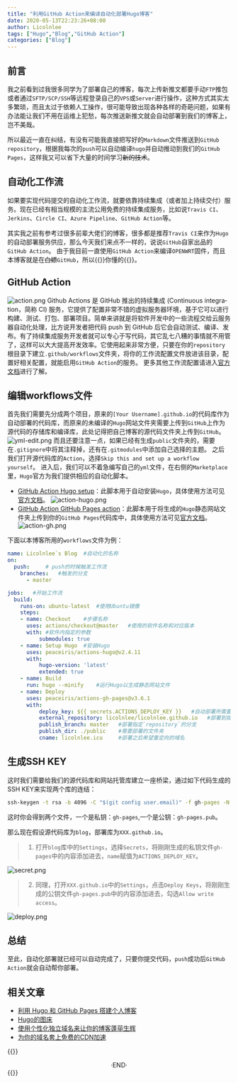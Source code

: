 ```yaml
---
title: "利用GitHub Action来编译自动化部署Hugo博客"
date: 2020-05-13T22:23:26+08:00
author: Licolnlee
tags: ["Hugo","Blog","GitHub Action"]
categories: ["Blog"]
---
```


## 前言
我之前看到过我很多同学为了部署自己的博客，每次上传新推文都要手动`FTP`推包或者通过`SFTP/SCP/SSH`等远程登录自己的`VPS`或`Server`进行操作，这种方式其实太多繁琐，而且太过于依赖人工操作，很可能导致出现各种各样的奇葩问题，如果有办法能让我们不用在运维上犯愁，每次推送新推文就会自动部署到我们的博客上，岂不美哉。

所以最近一直在纠结，有没有可能我直接把写好的`Markdown`文件推送到`GitHub repository`，根据我每次的`push`可以自动编译`hugo`并自动推动到我们的`GitHub Pages`，这样我又可以省下大量的时间学习~~新的技术~~。

## 自动化工作流

如果要实现代码提交的自动化工作流，就要依靠持续集成（或者加上持续交付）服务。现在已经有相当规模的主流公用免费的持续集成服务，比如说`Travis CI`、`Jerkins`、`Circle CI`、`Azure Pipeline`、`GitHub Action`等。

其实我之前有参考过很多前辈大佬们的博客，很多都是推荐`Travis CI`来作为`Hugo`的自动部署服务供应，那么今天我们来点不一样的，说说`GitHub`自家出品的`GitHub Action`。
由于我目前一直使用`GitHub Action`来编译`OPENWRT`固件，而且本博客就是在~~白嫖~~`GitHub`，所以{{<spoiler>}}你懂的{{</spoiler>}}。

## GitHub Action
![action.png](https://cdn.jsdelivr.net/gh/Licolnlee/blog-image@master/2020-05-13/actions.png)
Github Ac­tions 是 GitHub 推出的持续集成 (Con­tin­u­ous in­te­gra­tion，简称 CI) 服务，它提供了配置非常不错的虚拟服务器环境，基于它可以进行构建、测试、打包、部署项目。简单来讲就是将软件开发中的一些流程交给云服务器自动化处理，比方说开发者把代码 push 到 GitHub 后它会自动测试、编译、发布。有了持续集成服务开发者就可以专心于写代码，其它乱七八糟的事情就不用管了，这样可以大大提高开发效率。它使用起来非常方便，只要在你的`repository`根目录下建立`.github/workflows`文件夹，将你的工作流配置文件放进该目录，配置好相关配置，就能启用`GitHub Action`的服务。
更多其他工作流配置请进入[官方文档](https://help.github.com/en/actions)进行了解。

## 编辑workflows文件
首先我们需要先分成两个项目，原来的`[Your Username].github.io`的代码库作为自动部署的代码库，而原来的未编译的`Hugo`网站文件夹需要上传到`GitHub`上作为源代码的存储库和编译库，此处记得把自己博客的源代码文件夹上传到`GitHub`。
![yml-edit.png](https://cdn.jsdelivr.net/gh/Licolnlee/blog-image@master/2020-05-13/yml-edit.png)
而且还要注意一点，如果已经有生成`public`文件夹的，需要在`.gitignore`中将其注释掉，还有在`.gitmodules`中添加自己选择的主题。
之后我们打开源代码库的`Action`，选择`Skip this and set up a workflow yourself`。
进入后，我们可以不着急编写自己的`yml`文件，在右侧的`Marketplace`里，`Hugo`官方为我们提供相应的自动化脚本。
* [GitHub Action Hugo setup](https://github.com/marketplace/actions/hugo-setup)：此脚本用于自动安装`Hugo`，具体使用方法可见[官方文档](https://github.com/marketplace/actions/hugo-setup)。
![action-hugo.png](https://cdn.jsdelivr.net/gh/Licolnlee/blog-image@master/2020-05-13/action-hugo.png)
* [GitHub Action GitHub Pages action](https://github.com/marketplace/actions/github-pages-action)：此脚本用于将生成的`Hugo`静态网站文件夹上传到你的`GitHub Pages`代码库中，具体使用方法可见[官方文档](https://github.com/marketplace/actions/github-pages-action)。
![action-gh.png](https://cdn.jsdelivr.net/gh/Licolnlee/blog-image@master/2020-05-13/action-gh.png)

下面以本博客所用的`workflows`文件为例：
```yml
name: Licolnlee`s Blog 	#自动化的名称
on: 
  push: 	# push的时候触发工作流
    branches: 	#触发的分支 
      - master

jobs:	#开始工作流
  build:
    runs-on: ubuntu-latest	#使用Ubuntu镜像
    steps:
    - name: Checkout	#步骤名称
      uses: actions/checkout@master   #使用的软件名称和对应版本
      with:	#软件内指定的参数
          submodules: true
    - name: Setup Hugo	#安装Hugo
      uses: peaceiris/actions-hugo@v2.4.11
      with:
          hugo-version: 'latest'
          extended: true  
    - name: Build
      run: hugo --minify	#运行Hugo以生成静态网站文件
    - name: Deploy
      uses: peaceiris/actions-gh-pages@v3.6.1
      with:
          deploy_key: ${{ secrets.ACTIONS_DEPLOY_KEY }}   #自动部署所需要的SSL KEY
          external_repository: licolnlee/licolnlee.github.io   #部署到指定`repository`
          publish_branch: master   #部署指定`repository`的分支
          publish_dir: ./public	   #需要部署的文件夹
          cname: licolnlee.icu     #部署之后希望重定向的域名
```

## 生成SSH KEY

这时我们需要给我们的源代码库和网站托管库建立一座桥梁，通过如下代码生成的SSH KEY来实现两个库的连结：
```cmd
ssh-keygen -t rsa -b 4096 -C "$(git config user.email)" -f gh-pages -N ""
```
这时你会得到两个文件，一个是私钥：`gh-pages`,一个是公钥：`gh-pages.pub`。

那么现在假设源代码库为`blog`，部署库为`XXX.github.io`。
>1. 打开`blog`库中的`Settings`，选择`Secrets`，将刚刚生成的私钥文件`gh-pages`中的内容添加进去，`name`赋值为`ACTIONS_DEPLOY_KEY`。

![secret.png](https://cdn.jsdelivr.net/gh/Licolnlee/blog-image@master/2020-05-13/secret.png)

>2. 同理，打开`XXX.github.io`中的`Settings`，点击`Deploy Keys`，将刚刚生成的公钥文件`gh-pages.pub`中的内容添加进去，勾选`Allow write access`。

![deploy.png](https://cdn.jsdelivr.net/gh/Licolnlee/blog-image@master/2020-05-13/deploy.png)

## 总结
至此，自动化部署就已经可以自动完成了，只要你提交代码，`push`成功后`GitHub Action`就会自动帮你部署。

## 相关文章
* [利用 Hugo 和 GitHub Pages 搭建个人博客](https://licolnlee.icu/post/2020/0511/)
* [Hugo的图床](https://licolnlee.icu/post/2020/0512/)
* [使用个性化独立域名来让你的博客蓬荜生辉](https://licolnlee.icu/post/2020/0514/)
* [为你的域名套上免费的CDN加速](https://licolnlee.icu/post/2020/0515/)



{{<spoiler>}}
<br>

<center>  ·END·  </center>
{{</spoiler>}}